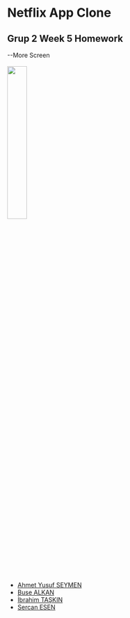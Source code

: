 # Netflix App Clone

## Grup 2 Week 5 Homework
--More Screen<br>
<br>
<img src ="https://user-images.githubusercontent.com/55987416/191971612-e6e41f32-2e16-4f1b-a1a1-93bb41b78755.jpg" width = "30%" height = "30%"/>

<ul>
<li><a href="https://github.com/AhmetYusufSEYMEN">Ahmet Yusuf SEYMEN</a></li>
<li><a href="https://github.com/busealkan">Buse ALKAN</a></li>
<li><a href="https://github.com/itaskinn">İbrahim TAŞKIN</a></li>
<li><a href="https://github.com/sercan-esen">Sercan ESEN</a></li>
</ul>
